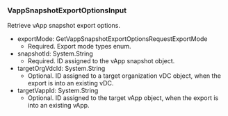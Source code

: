 ### VappSnapshotExportOptionsInput
Retrieve vApp snapshot export options.

- exportMode: GetVappSnapshotExportOptionsRequestExportMode
  - Required. Export mode types enum.
- snapshotId: System.String
  - Required. ID assigned to the vApp snapshot object.
- targetOrgVdcId: System.String
  - Optional. ID assigned to a target organization vDC object, when the export is into an existing vDC.
- targetVappId: System.String
  - Optional. ID assigned to the target vApp object, when the export is into an existing vApp.

